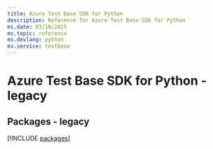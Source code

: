 ```yaml
---
title: Azure Test Base SDK for Python
description: Reference for Azure Test Base SDK for Python
ms.date: 03/18/2025
ms.topic: reference
ms.devlang: python
ms.service: testbase
---
```

# Azure Test Base SDK for Python - legacy
## Packages - legacy
[!INCLUDE [packages](test-base-index.md)]